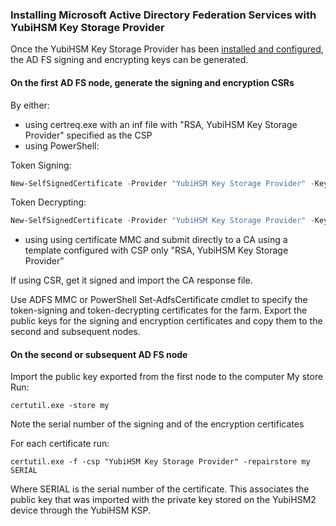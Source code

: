 ### Installing Microsoft Active Directory Federation Services with YubiHSM Key Storage Provider

Once the YubiHSM Key Storage Provider has been [installed and configured](../README.md), the AD FS signing and encrypting keys can be generated.

#### On the first AD FS node, generate the signing and encryption CSRs

By either:

- using certreq.exe with an inf file with "RSA, YubiHSM Key Storage Provider" specified as the CSP
- using PowerShell:

Token Signing:
``` PowerShell
New-SelfSignedCertificate -Provider "YubiHSM Key Storage Provider" -KeyLength 2048 -HashAlgorithm SHA256 -KeyUsage DigitalSignature,KeyEncipherment -NotAfter (Get-Date).AddYears(5) -TextExtension @("2.5.29.37={text}1.3.6.1.5.5.7.3.1") -KeyAlgorithm RSA -KeyExportPolicy NonExportable -KeyUsageProperty Sign -KeySpec KeyExchange -Subject "CN=some string of your choosing here"
```
Token Decrypting:
``` PowerShell
New-SelfSignedCertificate -Provider "YubiHSM Key Storage Provider" -KeyLength 2048 -HashAlgorithm SHA256 -KeyUsage DataEncipherment,KeyEncipherment -NotAfter (Get-Date).AddYears(5) -TextExtension @("2.5.29.37={text}1.3.6.1.5.5.7.3.1") -KeyAlgorithm RSA -KeyExportPolicy NonExportable -KeyUsageProperty Decrypt -KeySpec KeyExchange -Subject "CN=some string of your choosing here"
```
- using using certificate MMC and submit directly to a CA using a template configured with CSP only "RSA, YubiHSM Key Storage Provider"

If using CSR, get it signed and import the CA response file.

Use ADFS MMC or PowerShell Set-AdfsCertificate cmdlet to specify the token-signing and token-decrypting certificates for the farm.  Export the public keys for the signing and encryption certificates and copy them to the second and subsequent nodes.

#### On the second or subsequent AD FS node

Import the public key exported from the first node to the computer My store
Run:
```
certutil.exe -store my
```
Note the serial number of the signing and of the encryption certificates

For each certificate run:

```
certutil.exe -f -csp "YubiHSM Key Storage Provider" -repairstore my SERIAL
```
Where SERIAL is the serial number of the certificate.  This associates the public key that was imported with the private key stored on the YubiHSM2 device through the YubiHSM KSP.
